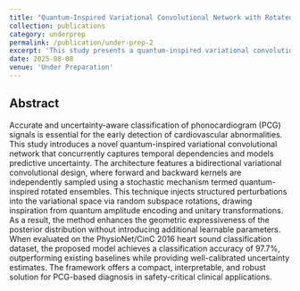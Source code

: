 ```yaml
---
title: "Quantum-Inspired Variational Convolutional Network with Rotated Ensembles for Uncertainty-Aware Phonocardiogram Classification"
collection: publications
category: underprep
permalink: /publication/under-prep-2
excerpt: 'This study presents a quantum-inspired variational convolutional network for phonocardiogram classification, using resampling to enhance uncertainty estimation and temporal modeling. Achieving 97.7% accuracy on the PhysioNet/CinC 2016 dataset, it offers a compact, robust solution for clinical heart sound analysis.'
date: 2025-08-08
venue: 'Under Preparation'
---
```



## Abstract

Accurate and uncertainty-aware classification of phonocardiogram (PCG) signals is essential for the early detection of cardiovascular abnormalities. This study introduces a novel quantum-inspired variational convolutional network that concurrently captures temporal dependencies and models predictive uncertainty. The architecture features a bidirectional variational convolutional design, where forward and backward kernels are independently sampled using a stochastic mechanism termed quantum-inspired rotated ensembles. This technique injects structured perturbations into the variational space via random subspace rotations, drawing inspiration from quantum amplitude encoding and unitary transformations. As a result, the method enhances the geometric expressiveness of the posterior distribution without introducing additional learnable parameters. When evaluated on the PhysioNet/CinC 2016 heart sound classification dataset, the proposed model achieves a classification accuracy of 97.7%, outperforming existing baselines while providing well-calibrated uncertainty estimates. The framework offers a compact, interpretable, and robust solution for PCG-based diagnosis in safety-critical clinical applications.
